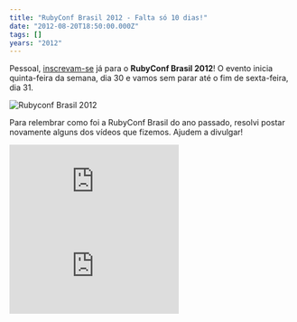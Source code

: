 ```yaml
---
title: "RubyConf Brasil 2012 - Falta só 10 dias!"
date: "2012-08-20T18:50:00.000Z"
tags: []
years: "2012"
---
```


<p></p>
<p>Pessoal, <a href="http://rubyconf.com.br/pt-BR/usuarios/cadastro/novo">inscrevam-se</a> já para o <strong>RubyConf Brasil 2012</strong>! O evento inicia quinta-feira da semana, dia 30 e vamos sem parar até o fim de sexta-feira, dia 31.</p>
<p><img src="http://rubyconf.com.br/assets/logo/rubyconf-about-138426a0ee628331d7d4792ab0a573d9.png" srcset="http://rubyconf.com.br/assets/logo/rubyconf-about-138426a0ee628331d7d4792ab0a573d9.png 2x" alt="Rubyconf Brasil 2012"></p>
<p>Para relembrar como foi a RubyConf Brasil do ano passado, resolvi postar novamente alguns dos vídeos que fizemos. Ajudem a divulgar!</p>
<p></p>
<p></p>
<div class="embed-container">
  <iframe src="https://www.youtube.com/embed/IJof8-e-5yg" frameborder="0" allowfullscreen=""></iframe>
</div>
<div class="embed-container">
  <iframe src="https://www.youtube.com/embed/J_XNBL7GqBA" frameborder="0" allowfullscreen=""></iframe>
</div>
<p></p>